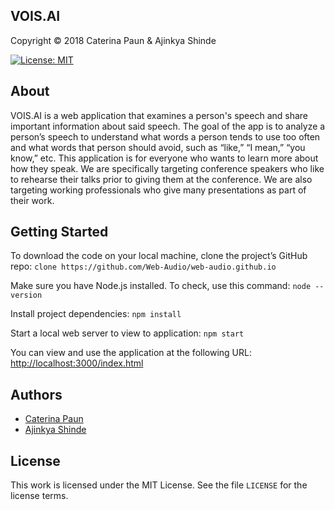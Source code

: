 ## VOIS.AI  
Copyright &copy; 2018 Caterina Paun & Ajinkya Shinde

[![License: MIT](https://img.shields.io/badge/License-MIT-yellow.svg)](https://opensource.org/licenses/MIT)

## About 

VOIS.AI is a web application that examines a person's speech and share important information about said speech. The goal of the app is to analyze a person’s speech to understand what words a person tends to use too often and what words that person should avoid, such as “like,” “I mean,” “you know,” etc. This application is for everyone who wants to learn more about how they speak. We are specifically targeting conference speakers who like to rehearse their talks prior to giving them at the conference. We are also targeting working professionals who give many presentations as part of their work. 

## Getting Started

To download the code on your local machine, clone the project’s GitHub repo: ```clone https://github.com/Web-Audio/web-audio.github.io```

Make sure you have Node.js installed. To check, use this command: ```node --version```

Install project dependencies: ```npm install```

Start a local web server to view to application: ```npm start```

You can view and use the application at the following URL: [http://localhost:3000/index.html](http://localhost:3000/index.html)

## Authors

* <a href="https://github.com/caterinasworld">Caterina Paun</a>
* <a href="https://github.com/ajinsh">Ajinkya Shinde</a>

## License

This work is licensed under the MIT License. See the file `LICENSE` for the license terms.

